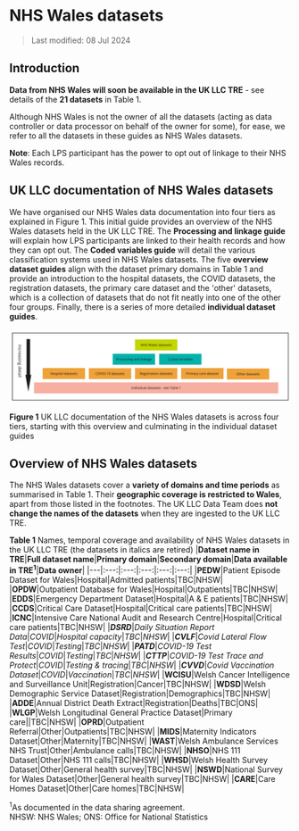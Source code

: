 # NHS Wales datasets
>Last modified: 08 Jul 2024
## Introduction  
**Data from NHS Wales will soon be available in the UK LLC TRE** - see details of the **21 datasets** in Table 1. 

Although NHS Wales is not the owner of all the datasets (acting as data controller or data processor on behalf of the owner for some), for ease, we refer to all the datasets in these guides as NHS Wales datasets.  

**Note**: Each LPS participant has the power to opt out of linkage to their NHS Wales records.  


## UK LLC documentation of NHS Wales datasets
We have organised our NHS Wales data documentation into four tiers as explained in Figure 1. This initial guide provides an overview of the NHS Wales datasets held in the UK LLC TRE. The **Processing and linkage guide** will explain how LPS participants are linked to their health records and how they can opt out. The **Coded variables guide** will detail the various classification systems used in NHS Wales datasets. The five **overview dataset guides** align with the dataset primary domains in Table 1 and provide an introduction to the hospital datasets, the COVID datasets, the registration datasets, the primary care dataset and the 'other' datasets, which is a collection of datasets that do not fit neatly into one of the other four groups. Finally, there is a series of more detailed **individual dataset guides**.  
</br>
<img src="../../images/NHSW_IntroDocumentation_Figure1.jpg" width="900"/>

**Figure 1** UK LLC documentation of the NHS Wales datasets is across four tiers, starting with this overview and culminating in the individual dataset guides

## Overview of NHS Wales datasets
The NHS Wales datasets cover a **variety of domains and time periods** as summarised in Table 1. Their **geographic coverage is restricted to Wales**, apart from those listed in the footnotes. The UK LLC Data Team does **not change the names of the datasets** when they are ingested to the UK LLC TRE.      

**Table 1** Names, temporal coverage and availability of NHS Wales datasets in the UK LLC TRE (the datasets in italics are retired) 
|**Dataset name in TRE**|**Full dataset name**|**Primary domain**|**Secondary domain**|**Data available in TRE<sup>1</sup>**|**Data owner**|
|---|:---:|:---:|:---:|:---:|:---:|
|**PEDW**|Patient Episode Dataset for Wales|Hospital|Admitted patients|TBC|NHSW|
|**OPDW**|Outpatient Database for Wales|Hospital|Outpatients|TBC|NHSW|
|**EDDS**|Emergency Department Dataset|Hospital|A & E patients|TBC|NHSW|
|**CCDS**|Critical Care Dataset|Hospital|Critical care patients|TBC|NHSW|
|**ICNC**|Intensive Care National Audit and Research Centre|Hospital|Critical care patients|TBC|NHSW|
|***DSRD***|*Daily Situation Report Data*|*COVID*|*Hospital capacity*|*TBC*|*NHSW*|
|***CVLF***|*Covid Lateral Flow Test*|*COVID*|*Testing*|*TBC*|*NHSW*|
|***PATD***|*COVID-19 Test Results*|*COVID*|*Testing*|*TBC*|*NHSW*|
|***CTTP***|*COVID-19 Test Trace and Protect*|*COVID*|*Testing & tracing*|*TBC*|*NHSW*|
|***CVVD***|*Covid Vaccination Dataset*|*COVID*|*Vaccination*|*TBC*|*NHSW*|
|**WCISU**|Welsh Cancer Intelligence and Surveillance Unit|Registration|Cancer|TBC|NHSW|
|**WDSD**|Welsh Demographic Service Dataset|Registration|Demographics|TBC|NHSW|
|**ADDE**|Annual District Death Extract|Registration|Deaths|TBC|ONS|   
|**WLGP**|Welsh Longitudinal General Practice Dataset|Primary care||TBC|NHSW|
|**OPRD**|Outpatient Referral|Other|Outpatients|TBC|NHSW|
|**MIDS**|Maternity Indicators Dataset|Other|Maternity|TBC|NHSW|
|**WAST**|Welsh Ambulance Services NHS Trust|Other|Ambulance calls|TBC|NHSW|
|**NHSO**|NHS 111 Dataset|Other|NHS 111 calls|TBC|NHSW|
|**WHSD**|Welsh Health Survey Dataset|Other|General health survey|TBC|NHSW|
|**NSWD**|National Survey for Wales Dataset|Other|General health survey|TBC|NHSW|
|**CARE**|Care Homes Dataset|Other|Care homes|TBC|NHSW|

<sup>1</sup>As documented in the data sharing agreement.  
NHSW: NHS Wales; ONS: Office for National Statistics




